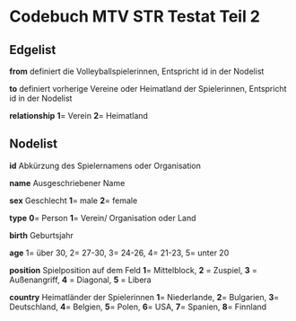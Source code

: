 
# Codebuch MTV STR Testat Teil 2
## Edgelist
**from** definiert die Volleyballspielerinnen, Entspricht id in der Nodelist

**to** definiert vorherige Vereine oder Heimatland der Spielerinnen, Entspricht id in der Nodelist

**relationship** **1**= Verein **2**= Heimatland

## Nodelist
**id** Abkürzung des Spielernamens oder Organisation 

**name** Ausgeschriebener Name

**sex** Geschlecht **1**= male **2**= female

**type** **0**= Person **1**= Verein/ Organisation oder Land

**birth** Geburtsjahr

**age** 1= über 30, 2= 27-30, 3= 24-26, 4= 21-23, 5= unter 20

**position** Spielposition auf dem Feld **1**= Mittelblock, **2** = Zuspiel, **3** = Außenangriff, **4** = Diagonal, **5** = Libera

**country** Heimatländer der Spielerinnen **1**= Niederlande, **2**= Bulgarien, **3**= Deutschland, **4**= Belgien, **5**= Polen, **6**= USA, **7**= Spanien, **8**= Finnland
